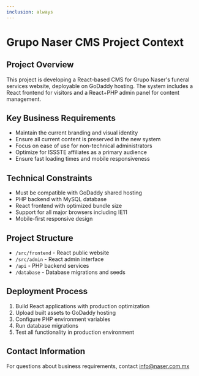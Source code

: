 ```yaml
---
inclusion: always
---
```


# Grupo Naser CMS Project Context

## Project Overview

This project is developing a React-based CMS for Grupo Naser's funeral services website, deployable on GoDaddy hosting. The system includes a React frontend for visitors and a React+PHP admin panel for content management.

## Key Business Requirements

- Maintain the current branding and visual identity
- Ensure all current content is preserved in the new system
- Focus on ease of use for non-technical administrators
- Optimize for ISSSTE affiliates as a primary audience
- Ensure fast loading times and mobile responsiveness

## Technical Constraints

- Must be compatible with GoDaddy shared hosting
- PHP backend with MySQL database
- React frontend with optimized bundle size
- Support for all major browsers including IE11
- Mobile-first responsive design

## Project Structure

- `/src/frontend` - React public website
- `/src/admin` - React admin interface
- `/api` - PHP backend services
- `/database` - Database migrations and seeds

## Deployment Process

1. Build React applications with production optimization
2. Upload built assets to GoDaddy hosting
3. Configure PHP environment variables
4. Run database migrations
5. Test all functionality in production environment

## Contact Information

For questions about business requirements, contact info@naser.com.mx
